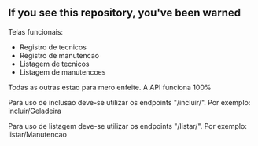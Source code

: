 ## If you see this repository, you've been warned

Telas funcionais:

- Registro de tecnicos
- Registro de manutencao
- Listagem de tecnicos
- Listagem de manutencoes

Todas as outras estao para mero enfeite. A API funciona 100%

Para uso de inclusao deve-se utilizar os endpoints "/incluir/<Nome da classe do objeto>". Por exemplo: incluir/Geladeira

Para uso de listagem deve-se utilizar os endpoints "/listar/<Nome da classe do objeto>". Por exemplo: listar/Manutencao
